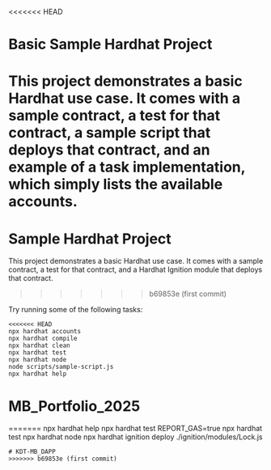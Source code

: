 <<<<<<< HEAD
# Basic Sample Hardhat Project

This project demonstrates a basic Hardhat use case. It comes with a sample contract, a test for that contract, a sample script that deploys that contract, and an example of a task implementation, which simply lists the available accounts.
=======
# Sample Hardhat Project

This project demonstrates a basic Hardhat use case. It comes with a sample contract, a test for that contract, and a Hardhat Ignition module that deploys that contract.
>>>>>>> b69853e (first commit)

Try running some of the following tasks:

```shell
<<<<<<< HEAD
npx hardhat accounts
npx hardhat compile
npx hardhat clean
npx hardhat test
npx hardhat node
node scripts/sample-script.js
npx hardhat help
```
# MB_Portfolio_2025
=======
npx hardhat help
npx hardhat test
REPORT_GAS=true npx hardhat test
npx hardhat node
npx hardhat ignition deploy ./ignition/modules/Lock.js
```
# KDT-MB_DAPP
>>>>>>> b69853e (first commit)
